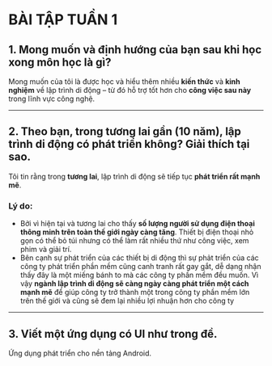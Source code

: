 # BÀI TẬP TUẦN 1

## 1️. Mong muốn và định hướng của bạn sau khi học xong môn học là gì?

Mong muốn của tôi là được học và hiểu thêm nhiều **kiến thức** và **kinh nghiệm** về lập trình di động – từ đó hỗ trợ tốt hơn cho **công việc sau này** trong lĩnh vực công nghệ.

---

## 2️. Theo bạn, trong tương lai gần (10 năm), lập trình di động có phát triển không? Giải thích tại sao.

Tôi tin rằng trong **tương lai**, lập trình di động sẽ tiếp tục **phát triển rất mạnh mẽ**.  

### Lý do:
- Bởi vì hiện tại và tương lai cho thấy **số lượng người sử dụng điện thoại thông minh trên toàn thế giới ngày càng tăng**. Thiết bị điện thoại nhỏ gọn có thể bỏ túi nhưng có thể làm rất nhiều thứ như công việc, xem phim và giải trí.
- Bên cạnh sự phát triển của các thiết bị di động thì sự phảt triển của các công ty phát triển phần mềm cũng canh tranh rất gay gắt, dễ dạng nhận thấy đây là một miếng bánh to mà các công ty phần mềm đều muốn. Vì vậy **ngành lập trình di động sẽ càng ngày càng phát triển một cách mạnh mẽ** để giúp công ty trở thành một trong công ty phần mềm lớn trên thế giới và cũng sẽ đem lại nhiều lợi nhuận hơn cho công ty

---

## 3. Viết một ứng dụng có UI như trong đề.
Ứng dụng phát triển cho nền tảng Android.

